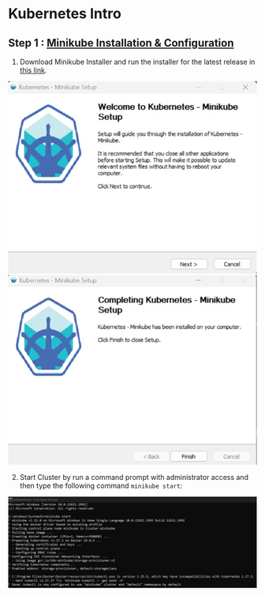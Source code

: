 # Kubernetes Intro

## Step 1 : [Minikube Installation & Configuration](https://minikube.sigs.k8s.io/docs/start/)
1. Download Minikube Installer and run the installer for the latest release in [this link](https://storage.googleapis.com/minikube/releases/latest/minikube-installer.exe).<br>
<div align="center"><img src="gambar/p1.jpg"></div>
<div align="center"><img src="gambar/p2.jpg"></div>

2. Start Cluster by run a command prompt with administrator access and then type the following command ```minikube start```:<br>
<div align="center"><img src="gambar/1.PNG"></div>
